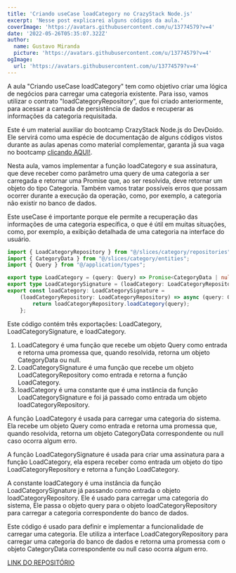 ```yaml
---
title: 'Criando useCase loadCategory no CrazyStack Node.js'
excerpt: 'Nesse post explicarei alguns códigos da aula.'
coverImage: 'https://avatars.githubusercontent.com/u/13774579?v=4'
date: '2022-05-26T05:35:07.322Z'
author:
  name: Gustavo Miranda
  picture: 'https://avatars.githubusercontent.com/u/13774579?v=4'
ogImage:
  url: 'https://avatars.githubusercontent.com/u/13774579?v=4'
---
```

A aula "Criando useCase loadCategory" tem como objetivo criar uma lógica de negócios para carregar uma categoria existente. Para isso, vamos utilizar o contrato "loadCategoryRepository", que foi criado anteriormente, para acessar a camada de persistência de dados e recuperar as informações da categoria requisitada.

Este é um material auxiliar do bootcamp CrazyStack Node.js do DevDoido. Ele servirá como uma espécie de documentação de alguns códigos vistos durante as aulas apenas como material complementar, garanta já sua vaga no bootcamp [clicando AQUI!](https://crazystack.com.br).

Nesta aula, vamos implementar a função loadCategory e sua assinatura, que deve receber como parâmetro uma query de uma categoria a ser carregada e retornar uma Promise que, ao ser resolvida, deve retornar um objeto do tipo Categoria. Também vamos tratar possíveis erros que possam ocorrer durante a execução da operação, como, por exemplo, a categoria não existir no banco de dados.

Este useCase é importante porque ele permite a recuperação das informações de uma categoria específica, o que é útil em muitas situações, como, por exemplo, a exibição detalhada de uma categoria na interface do usuário.

```typescript
import { LoadCategoryRepository } from "@/slices/category/repositories";
import { CategoryData } from "@/slices/category/entities";
import { Query } from "@/application/types";

export type LoadCategory = (query: Query) => Promise<CategoryData | null>;
export type LoadCategorySignature = (loadCategory: LoadCategoryRepository) => LoadCategory;
export const loadCategory: LoadCategorySignature =
    (loadCategoryRepository: LoadCategoryRepository) => async (query: Query) => {
        return loadCategoryRepository.loadCategory(query);
    };
``` 

Este código contém três exportações: LoadCategory, LoadCategorySignature, e loadCategory.

1. LoadCategory é uma função que recebe um objeto Query como entrada e retorna uma promessa que, quando resolvida, retorna um objeto CategoryData ou null.
2. LoadCategorySignature é uma função que recebe um objeto LoadCategoryRepository como entrada e retorna a função LoadCategory.
3. loadCategory é uma constante que é uma instância da função LoadCategorySignature e foi já passado como entrada um objeto loadCategoryRepository.

A função LoadCategory é usada para carregar uma categoria do sistema. Ela recebe um objeto Query como entrada e retorna uma promessa que, quando resolvida, retorna um objeto CategoryData correspondente ou null caso ocorra algum erro.

A função LoadCategorySignature é usada para criar uma assinatura para a função LoadCategory, ela espera receber como entrada um objeto do tipo LoadCategoryRepository e retorna a função LoadCategory.

A constante loadCategory é uma instância da função LoadCategorySignature já passando como entrada o objeto loadCategoryRepository. Ele é usado para carregar uma categoria do sistema, Ele passa o objeto query para o objeto loadCategoryRepository para carregar a categoria correspondente do banco de dados.

Este código é usado para definir e implementar a funcionalidade de carregar uma categoria. Ele utiliza a interface LoadCategoryRepository para carregar uma categoria do banco de dados e retorna uma promessa com o objeto CategoryData correspondente ou null caso ocorra algum erro.

[LINK DO REPOSITÓRIO](https://github.com/gumiranda/CrazyStackNodeJs)
